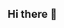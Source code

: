 ## Hi there 👋

<!--
**quarktetra23/quarktetra23** is a ✨ _special_ ✨ repository because its `README.md` (this file) appears on your GitHub profile.

Here are some ideas to get you started:

- I am currently working on a creating a cpp linter, which is basically a front-end compiler, based on Google's C++ styling guide (https://google.github.io/styleguide/cppguide.html)
- 🌱 I’m currently learning ...
- 👯 I’m looking to collaborate on ...
- 🤔 I’m looking for help with ...
- 💬 Ask me about ...
- 📫 How to reach me: ...
- 😄 Pronouns: ...
- ⚡ Fun fact: ...
-->
